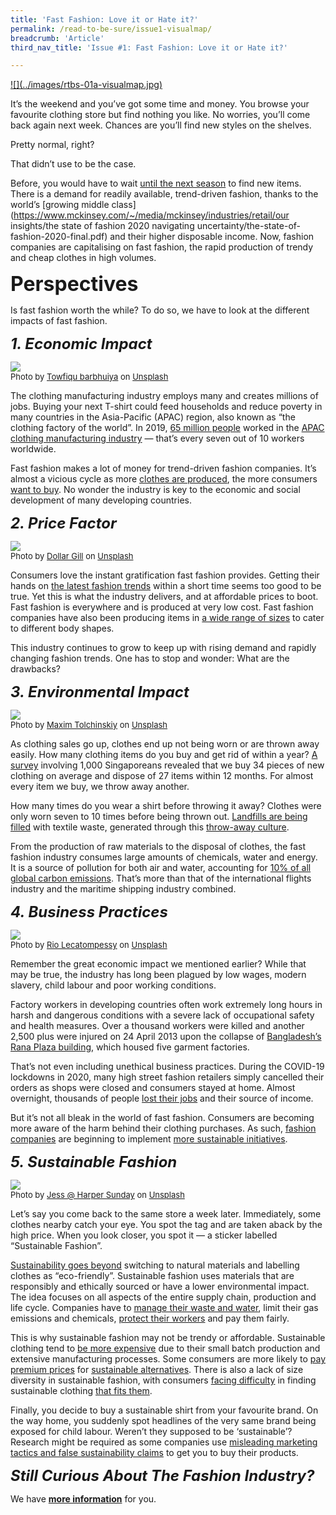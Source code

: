 ```yaml
---
title: 'Fast Fashion: Love it or Hate it?'
permalink: /read-to-be-sure/issue1-visualmap/
breadcrumb: 'Article'
third_nav_title: 'Issue #1: Fast Fashion: Love it or Hate it?'

---
```


<a href="/images/rtbs-01a-visualmap.jpg">
![](../images/rtbs-01a-visualmap.jpg)
</a>

It’s the weekend and you’ve got some time and money. You browse your favourite clothing store but find nothing you like. No worries, you’ll come back again next week. Chances are you’ll find new styles on the shelves.

Pretty normal, right?

That didn’t use to be the case.

Before, you would have to wait [until the next season](https://www.forbes.com/sites/theyec/2019/05/13/three-reasons-why-fast-fashion-is-becoming-a-problem-and-what-to-do-about-it/?sh=3934b17c144b) to find new items. There is a demand for readily available, trend-driven fashion, thanks to the world’s [growing middle class](https://www.mckinsey.com/~/media/mckinsey/industries/retail/our insights/the state of fashion 2020 navigating uncertainty/the-state-of-fashion-2020-final.pdf) and their higher disposable income. Now, fashion companies are capitalising on fast fashion, the rapid production of trendy and cheap clothes in high volumes.  





**<font size=6>Perspectives</font>**

Is fast fashion worth the while?  To do so, we have to look at the different impacts of fast fashion.



***<font size=5>1. Economic Impact</font>***    

![](../images/towfiqu-barbhuiya-JhevWHCbVyw-unsplash.jpg)
<br>
<font size=2>Photo by [Towfiqu barbhuiya](https://unsplash.com/@towfiqu999999?utm_source=unsplash&utm_medium=referral&utm_content=creditCopyText) on [Unsplash](https://unsplash.com/s/photos/calculator?utm_source=unsplash&utm_medium=referral&utm_content=creditCopyText)</font>

The clothing manufacturing industry employs many and creates millions of jobs. Buying your next T-shirt could feed households and reduce poverty in many countries in the Asia-Pacific (APAC) region, also known as “the clothing factory of the world”. In 2019, [65 million people](https://www.ilo.org/wcmsp5/groups/public/---asia/---ro-bangkok/documents/briefingnote/wcms_758626.pdf) worked in the [APAC clothing manufacturing industry](https://www.ilo.org/wcmsp5/groups/public/---ed_dialogue/---sector/documents/publication/wcms_669355.pdf) — that’s every seven out of 10 workers worldwide.

Fast fashion makes a lot of money for trend-driven fashion companies. It’s almost a vicious cycle as  more [clothes are produced](https://www.vox.com/the-goods/22573682/shein-future-of-fast-fashion-explained), the more consumers [want to buy](https://www.npr.org/2013/03/11/174013774/in-trendy-world-of-fast-fashion-styles-arent-made-to-last). No wonder the industry is key to the economic and social development of many developing countries. 



***<font size=5>2. Price Factor</font>***

![](../images/dollar-gill-LUzZ1MllFxU-unsplash.jpg)<br>
<font size=2>Photo by [Dollar Gill](https://unsplash.com/@dollargill?utm_source=unsplash&utm_medium=referral&utm_content=creditCopyText) on [Unsplash](https://unsplash.com/s/photos/shopping?utm_source=unsplash&utm_medium=referral&utm_content=creditCopyText)</font>  

Consumers love the instant gratification fast fashion provides. Getting their hands on [the latest fashion trends](https://www.drapersonline.com/news/how-the-desire-for-instant-gratification-is-shaping-retail) within a short time seems too good to be true. Yet this is what the industry delivers, and at affordable prices to boot. Fast fashion is everywhere and is produced at very low cost. Fast fashion companies have also been producing items in [a wide range of sizes](https://ww.fashionnetwork.com/news/Mango-completes-violeta-integration-shein-tops-plus-size-inclusivity-list,1327389.html) to cater to different body shapes.

This industry continues to grow to keep up with rising demand and rapidly changing fashion trends. One has to stop and wonder: What are the drawbacks?



***<font size=5>3. Environmental Impact</font>***

![](../images/maxim-tolchinskiy-W3y2crFkVIs-unsplash.jpg)
<br>
<font size=2>Photo by [Maxim Tolchinskiy](https://unsplash.com/@shaikhulud?utm_source=unsplash&utm_medium=referral&utm_content=creditCopyText) on [Unsplash](https://unsplash.com/s/photos/pollution?utm_source=unsplash&utm_medium=referral&utm_content=creditCopyText)</font>

As clothing sales go up, clothes end up not being worn or are thrown away easily. How many clothing items do you buy and get rid of within a year? [A survey](https://www.channelnewsasia.com/singapore/bursting-seams-singapores-cast-clothing-1035441) involving 1,000 Singaporeans revealed that we buy 34 pieces of new clothing on average and dispose of 27 items within 12 months. For almost every item we buy, we throw away another.

How many times do you wear a shirt before throwing it away? Clothes were only worn seven to 10 times before being thrown out. [Landfills are being filled](https://emf.thirdlight.com/link/2axvc7eob8zx-za4ule/@/download/1) with textile waste, generated through this [throw-away culture](https://www.channelnewsasia.com/singapore/bursting-seams-singapores-cast-clothing-1035441). 

From the production of raw materials to the disposal of clothes, the fast fashion industry consumes large amounts of chemicals, water and energy. It is a source of pollution for both air and water, accounting for [10% of all global carbon emissions](https://www.europarl.europa.eu/RegData/etudes/BRIE/2019/633143/EPRS_BRI(2019)633143_EN.pdf). That’s more than that of the international flights industry and the maritime shipping industry combined.



***<font size=5>4. Business Practices</font>***  

![](../images/rio-lecatompessy-cfDURuQKABk-unsplash.jpg)
<br>
<font size=2>Photo by [Rio Lecatompessy](https://unsplash.com/@riolec?utm_source=unsplash&utm_medium=referral&utm_content=creditCopyText) on [Unsplash](https://unsplash.com/s/photos/fast-fashion?utm_source=unsplash&utm_medium=referral&utm_content=creditCopyText) </font> 

Remember the great economic impact we mentioned earlier? While that may be true, the industry has long been plagued by low wages, modern slavery, child labour and poor working conditions.

Factory workers in developing countries often work extremely long hours in harsh and dangerous conditions with a severe lack of occupational safety and health measures. Over a thousand workers were killed and another 2,500 plus were injured on 24 April 2013 upon the collapse of [Bangladesh’s Rana Plaza building](https://theconversation.com/years-after-the-rana-plaza-tragedy-bangladeshs-garment-workers-are-still-bottom-of-the-pile-159224), which housed five garment factories.

That’s not even including unethical business practices. During the COVID-19 lockdowns in 2020, many high street fashion retailers simply cancelled their orders as shops were closed and consumers stayed at home. Almost overnight, thousands of people [lost their jobs](https://www.independent.co.uk/news/world/asia/h-m-garment-workers-factory-india-jobs-a9579856.html) and their source of income.

But it’s not all bleak in the world of fast fashion. Consumers are becoming more aware of the harm behind their clothing purchases. As such, [fashion companies](https://www.vox.com/the-goods/2021/7/19/22535050/gen-z-relationship-fast-fashion) are beginning to implement [more sustainable initiatives](https://www.npr.org/2019/07/27/745418569/can-fast-fashion-and-sustainability-be-stitched-together).



***<font size=5>5. Sustainable Fashion</font>*** 

![](../images/sustainable-fashion.JPG)<br><font size=2>Photo by [Jess @ Harper Sunday](https://unsplash.com/@harpersunday?utm_source=unsplash&utm_medium=referral&utm_content=creditCopyText) on [Unsplash](https://unsplash.com/s/photos/sustainable-fashion?utm_source=unsplash&utm_medium=referral&utm_content=creditCopyText)</font>  

Let’s say you come back to the same store a week later. Immediately, some clothes nearby catch your eye. You spot the tag and are taken aback by the high price. When you look closer, you spot it — a sticker labelled “Sustainable Fashion”.

[Sustainability goes beyond](http://changingmarkets.org/wp-content/uploads/2021/07/SyntheticsAnonymous_FinalWeb.pdf) switching to natural materials and labelling clothes as “eco-friendly”. Sustainable fashion uses materials that are responsibly and ethically sourced or have a lower environmental impact. The idea focuses on all aspects of the entire supply chain, production and life cycle. Companies have to [manage their waste and water](https://www.forbes.com/sites/stephanrabimov/2020/07/20/post-pandemic-fashion-will-be-sustainable-and-affordable-interview-with-anna-gedda-head-of-sustainability-at-hm-group/), limit their gas emissions and chemicals, [protect their workers](https://www.greenstrategy.se/sustainable-fashion/what-is-sustainable-fashion/) and pay them fairly.

This is why sustainable fashion may not be trendy or affordable. Sustainable clothing tend to [be more expensive](https://www.channelnewsasia.com/cnainsider/true-cost-demand-cheap-clothes-fast-fashion-industry-environment-220706) due to their small batch production and extensive manufacturing processes. Some consumers are more likely to [pay premium prices](https://www.thegoodtrade.com/features/what-is-slow-fashion) for [sustainable alternatives](https://www.vogue.co.uk/fashion/article/sustainable-fashion-affordable). There is also a lack of size diversity in sustainable fashion, with consumers [facing difficulty](https://fashionjournal.com.au/fashion/the-sustainable-fashion-industry-is-size-exclusive-take-it-from-this-model/) in finding sustainable clothing [that fits them](https://www.harpersbazaar.com/fashion/designers/a32213676/plus-size-sustainable-fashion/). 

Finally, you decide to buy a sustainable shirt from your favourite brand. On the way home, you suddenly spot headlines of the very same brand being exposed for child labour. Weren’t they supposed to be ‘sustainable’? Research might be required as some companies use [misleading marketing tactics and false sustainability claims](http://changingmarkets.org/wp-content/uploads/2021/07/SyntheticsAnonymous_FinalWeb.pdf) to get you to buy their products. 



***<font size=5>Still  Curious About The Fashion Industry?</font>***

We have **[more information](/read-to-be-sure/issue1-deeplearning/)** for you.


